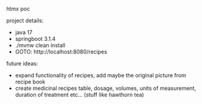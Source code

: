 htmx poc

project details:
* java 17
* springboot 3.1.4
* ./mvnw clean install
* GOTO: http://localhost:8080/recipes

future ideas:
* expand functionality of recipes, add maybe the original picture from recipe book
* create medicinal recipes table, dosage, volumes, units of measurement, duration of treatment etc... (stuff like hawthorn tea)
